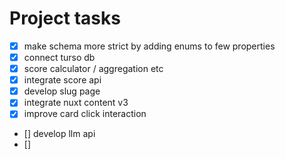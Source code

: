 # Project tasks

- [x] make schema more strict by adding enums to few properties
- [x] connect turso db
- [x] score calculator / aggregation etc
- [x] integrate score api
- [x] develop slug page
- [x] integrate nuxt content v3
- [x] improve card click interaction
- [] develop llm api
- []